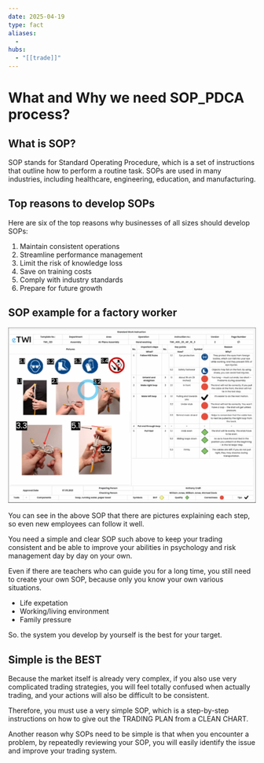 ```yaml
---
date: 2025-04-19
type: fact
aliases:
  -
hubs:
  - "[[trade]]"
---
```


# What and Why we need SOP_PDCA process?

## What is SOP?

SOP stands for Standard Operating Procedure, which is a set of instructions that outline how to perform a routine task. SOPs are used in many industries, including healthcare, engineering, education, and manufacturing.


## Top reasons to develop SOPs

Here are six of the top reasons why businesses of all sizes should develop SOPs:

1. Maintain consistent operations
2. Streamline performance management
3. Limit the risk of knowledge loss
4. Save on training costs
5. Comply with industry standards
6. Prepare for future growth


## SOP example for a factory worker

![sop-example-worker.png](../assets/imgs/sop-example-worker.png)

You can see in the above SOP that there are pictures explaining each step, so even new employees can follow it well.

You need a simple and clear SOP such above to keep your trading consistent and be able to improve your abilities in psychology and risk management day by day on your own.

Even if there are teachers who can guide you for a long time, you still need to create your own SOP, because only you know your own various situations.
- Life expetation
- Working/living environment
- Family pressure

So. the system you develop by yourself is the best for your target.


## Simple is the BEST

Because the market itself is already very complex, if you also use very complicated trading strategies, you will feel totally confused when actually trading, and your actions will also be difficult to be consistent.

Therefore, you must use a very simple SOP, which is a step-by-step instructions on how to give out the TRADING PLAN from a CLEAN CHART.

Another reason why SOPs need to be simple is that when you encounter a problem, by repeatedly reviewing your SOP, you will easily identify the issue and improve your trading system.


